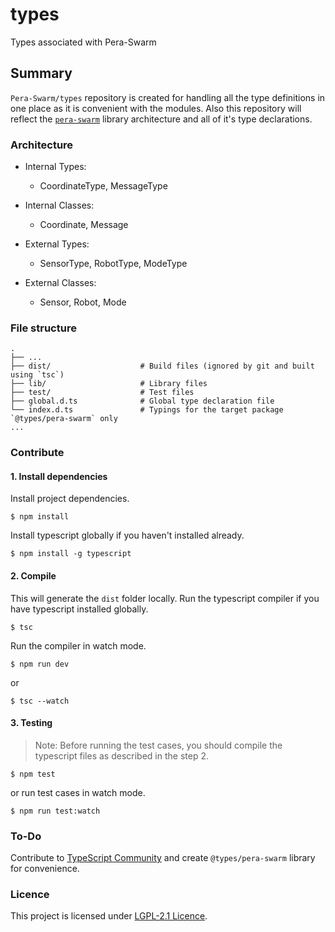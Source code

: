 # types
Types associated with Pera-Swarm

## Summary
`Pera-Swarm/types` repository is created for handling all the type definitions in one place as it is convenient with the modules. Also this repository will reflect the [`pera-swarm`](https://github.com/Pera-Swarm/pera-swarm) library architecture and all of it's type declarations.

### Architecture

- Internal Types:
  - CoordinateType, MessageType
- Internal Classes:
  - Coordinate, Message

- External Types:
  - SensorType, RobotType, ModeType
- External Classes:
  - Sensor, Robot, Mode

### File structure
    .
    ├── ...
    ├── dist/                    # Build files (ignored by git and built using `tsc`)
    ├── lib/                     # Library files
    ├── test/                    # Test files
    ├── global.d.ts              # Global type declaration file
    └── index.d.ts               # Typings for the target package `@types/pera-swarm` only
    ...

### Contribute

#### 1. Install dependencies

Install project dependencies.
```
$ npm install
```
Install typescript globally if you haven't installed already.
```
$ npm install -g typescript
```

#### 2. Compile

This will generate the `dist` folder locally.
Run the typescript compiler if you have typescript installed globally.
```
$ tsc
```

Run the compiler in watch mode.
```
$ npm run dev
```
or
```
$ tsc --watch
```

#### 3. Testing

> Note: Before running the test cases, you should compile the typescript files as described in the step 2.
```
$ npm test
```
or run test cases in watch mode.
```
$ npm run test:watch
```

### To-Do
Contribute to [TypeScript Community](https://github.com/DefinitelyTyped/DefinitelyTyped/) and create `@types/pera-swarm` library for convenience.

### Licence
This project is licensed under [LGPL-2.1 Licence](https://github.com/Pera-Swarm/types/blob/main/LICENSE).
